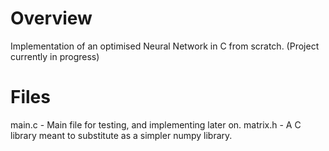 # Overview
Implementation of an optimised Neural Network in C from scratch. 
(Project currently in progress)

# Files
main.c - Main file for testing, and implementing later on.
matrix.h - A C library meant to substitute as a simpler numpy library. 
